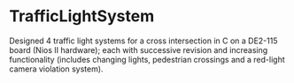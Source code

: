 # TrafficLightSystem
Designed 4 traffic light systems for a cross intersection in C on a DE2-115 board (Nios II hardware); each with successive
revision and increasing functionality (includes changing lights, pedestrian crossings and a red-light camera violation
system).
